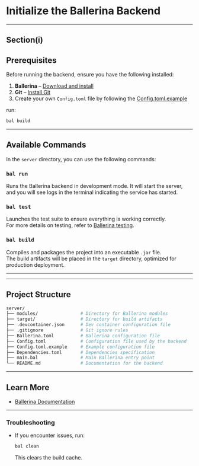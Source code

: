 # Initialize the Ballerina Backend

---
## Section(i)

## Prerequisites  
Before running the backend, ensure you have the following installed:  

1. **Ballerina** – [Download and install](https://ballerina.io/downloads/)  
2. **Git** – [Install Git](https://git-scm.com/downloads)  
3. Create your own `Config.toml` file by following the [Config.toml.example](./Config.toml.example)

run:

```bash
bal build
```

---

## Available Commands  

In the `server` directory, you can use the following commands:  

### `bal run`  

Runs the Ballerina backend in development mode. It will start the server, and you will see logs in the terminal indicating the service has started.

### `bal test`  

Launches the test suite to ensure everything is working correctly.  
For more details on testing, refer to [Ballerina testing](https://ballerina.io/learn/testing-ballerina-code/).

### `bal build`  

Compiles and packages the project into an executable `.jar` file.  
The build artifacts will be placed in the `target` directory, optimized for production deployment.

---

---

## Project Structure  

```bash
server/
├── modules/                # Directory for Ballerina modules
├── target/                 # Directory for build artifacts
├── .devcontainer.json      # Dev container configuration file
├── .gitignore              # Git ignore rules
├── Ballerina.toml          # Ballerina configuration file
├── Config.toml             # Configuration file used by the backend
├── Config.toml.example     # Example configuration file
├── Dependencies.toml       # Dependencies specification
├── main.bal                # Main Ballerina entry point
└── README.md               # Documentation for the backend

```

---

## Learn More  

- [Ballerina Documentation](https://ballerina.io/learn/)  

---

### Troubleshooting  

- If you encounter issues, run:  
  ```bash
  bal clean
  ```  
  This clears the build cache.
